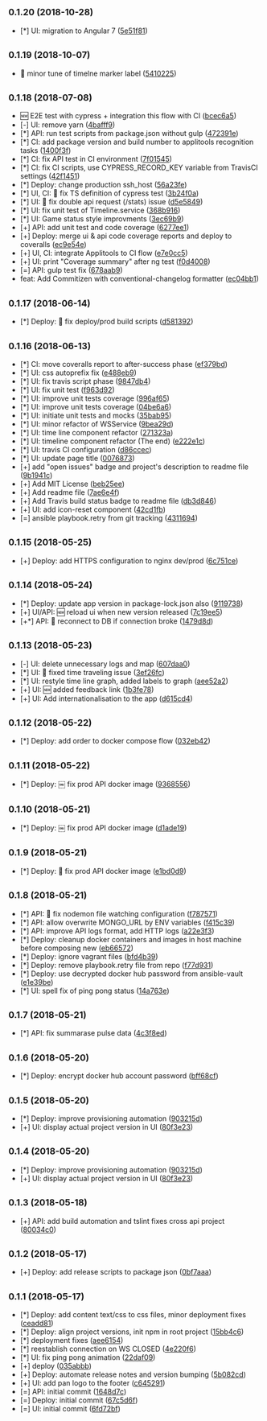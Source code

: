 <a name="0.1.20"></a>
## <small>0.1.20 (2018-10-28)</small>

* [*] UI: migration to Angular 7 ([5e51f81](http://crgitep:7999/hac/pingpongpulse/commits/5e51f81))



<a name="0.1.19"></a>
## <small>0.1.19 (2018-10-07)</small>

* :pencil: minor tune of timelne marker label ([5410225](http://crgitep:7999/hac/pingpongpulse/commits/5410225))



<a name="0.1.18"></a>
## <small>0.1.18 (2018-07-08)</small>

* :new: E2E test with cypress + integration this flow with CI ([bcec6a5](http://crgitep:7999/hac/pingpongpulse/commits/bcec6a5))
* [-] UI: remove yarn ([4bafff9](http://crgitep:7999/hac/pingpongpulse/commits/4bafff9))
* [*] API: run test scripts from package.json without gulp ([472391e](http://crgitep:7999/hac/pingpongpulse/commits/472391e))
* [*] CI: add package version and build number to applitools recognition tasks ([1400f3f](http://crgitep:7999/hac/pingpongpulse/commits/1400f3f))
* [*] CI: fix API test in CI environment ([7f01545](http://crgitep:7999/hac/pingpongpulse/commits/7f01545))
* [*] CI: fix CI scripts, use CYPRESS_RECORD_KEY variable from TravisCI settings ([42f1451](http://crgitep:7999/hac/pingpongpulse/commits/42f1451))
* [*] Deploy: change production ssh_host ([56a23fe](http://crgitep:7999/hac/pingpongpulse/commits/56a23fe))
* [*] UI, CI: :bug: fix TS definition of cypress test ([3b24f0a](http://crgitep:7999/hac/pingpongpulse/commits/3b24f0a))
* [*] UI: :bug: fix double api request (/stats) issue ([d5e5849](http://crgitep:7999/hac/pingpongpulse/commits/d5e5849))
* [*] UI: fix unit test of Timeline.service ([368b916](http://crgitep:7999/hac/pingpongpulse/commits/368b916))
* [*] UI: Game status style improvments ([3ec69b9](http://crgitep:7999/hac/pingpongpulse/commits/3ec69b9))
* [+] API: add unit test and code coverage ([6277ee1](http://crgitep:7999/hac/pingpongpulse/commits/6277ee1))
* [+] Deploy: merge ui & api code coverage reports and deploy to coveralls ([ec9e54e](http://crgitep:7999/hac/pingpongpulse/commits/ec9e54e))
* [+] UI, CI: integrate Applitools to CI flow ([e7e0cc5](http://crgitep:7999/hac/pingpongpulse/commits/e7e0cc5))
* [+] UI: print "Coverage summary" after ng test ([f0d4008](http://crgitep:7999/hac/pingpongpulse/commits/f0d4008))
* [=] API: gulp test fix ([678aab9](http://crgitep:7999/hac/pingpongpulse/commits/678aab9))
* feat: Add Commitizen with conventional-changelog formatter ([ec04bb1](http://crgitep:7999/hac/pingpongpulse/commits/ec04bb1))



<a name="0.1.17"></a>
## <small>0.1.17 (2018-06-14)</small>

* [*] Deploy: :bug: fix deploy/prod build scripts ([d581392](http://crgitep:7999/hac/pingpongpulse/commits/d581392))



<a name="0.1.16"></a>
## <small>0.1.16 (2018-06-13)</small>

* [*] CI: move coveralls report to after-success phase ([ef379bd](http://crgitep:7999/hac/pingpongpulse/commits/ef379bd))
* [*] UI: css autoprefix fix ([e488eb9](http://crgitep:7999/hac/pingpongpulse/commits/e488eb9))
* [*] UI: fix travis script phase ([9847db4](http://crgitep:7999/hac/pingpongpulse/commits/9847db4))
* [*] UI: fix unit test ([f963d92](http://crgitep:7999/hac/pingpongpulse/commits/f963d92))
* [*] UI: improve unit tests coverage ([996af65](http://crgitep:7999/hac/pingpongpulse/commits/996af65))
* [*] UI: improve unit tests coverage ([04be6a6](http://crgitep:7999/hac/pingpongpulse/commits/04be6a6))
* [*] UI: initiate unit tests and mocks ([35bab95](http://crgitep:7999/hac/pingpongpulse/commits/35bab95))
* [*] UI: minor refactor of WSService ([9bea29d](http://crgitep:7999/hac/pingpongpulse/commits/9bea29d))
* [*] UI: time line component refactor ([271323a](http://crgitep:7999/hac/pingpongpulse/commits/271323a))
* [*] UI: timeline component refactor (The end) ([e222e1c](http://crgitep:7999/hac/pingpongpulse/commits/e222e1c))
* [*] UI: travis CI configuration ([d86ccec](http://crgitep:7999/hac/pingpongpulse/commits/d86ccec))
* [*] UI: update page title ([0076873](http://crgitep:7999/hac/pingpongpulse/commits/0076873))
* [+] add "open issues" badge and project's description to readme file ([9b1941c](http://crgitep:7999/hac/pingpongpulse/commits/9b1941c))
* [+] Add MIT License ([beb25ee](http://crgitep:7999/hac/pingpongpulse/commits/beb25ee))
* [+] Add readme file ([7ae6e4f](http://crgitep:7999/hac/pingpongpulse/commits/7ae6e4f))
* [+] Add Travis build status badge to readme file ([db3d846](http://crgitep:7999/hac/pingpongpulse/commits/db3d846))
* [+] UI: add icon-reset component ([42cd1fb](http://crgitep:7999/hac/pingpongpulse/commits/42cd1fb))
* [=] ansible playbook.retry from git tracking ([4311694](http://crgitep:7999/hac/pingpongpulse/commits/4311694))



<a name="0.1.15"></a>
## <small>0.1.15 (2018-05-25)</small>

* [+] Deploy: add HTTPS configuration to nginx dev/prod ([6c751ce](http://crgitep:7999/hac/pingpongpulse/commits/6c751ce))



<a name="0.1.14"></a>
## <small>0.1.14 (2018-05-24)</small>

* [*] Deploy: update app version in package-lock.json also ([9119738](http://crgitep:7999/hac/pingpongpulse/commits/9119738))
* [+] UI/API: :new: reload ui when new version released ([7c19ee5](http://crgitep:7999/hac/pingpongpulse/commits/7c19ee5))
* [+*] API: :repeat: reconnect to DB if connection broke ([1479d8d](http://crgitep:7999/hac/pingpongpulse/commits/1479d8d))



<a name="0.1.13"></a>
## <small>0.1.13 (2018-05-23)</small>

* [-] UI: delete unnecessary logs and map ([607daa0](http://crgitep:7999/hac/pingpongpulse/commits/607daa0))
* [*] UI: :bug: fixed time traveling issue ([3ef26fc](http://crgitep:7999/hac/pingpongpulse/commits/3ef26fc))
* [*] UI: restyle time line graph, added labels to graph ([aee52a2](http://crgitep:7999/hac/pingpongpulse/commits/aee52a2))
* [+] UI: :new: added feedback link ([1b3fe78](http://crgitep:7999/hac/pingpongpulse/commits/1b3fe78))
* [+] UI: Add internationalisation to the app ([d615cd4](http://crgitep:7999/hac/pingpongpulse/commits/d615cd4))



<a name="0.1.12"></a>
## <small>0.1.12 (2018-05-22)</small>

* [*] Deploy: add order to docker compose flow ([032eb42](http://crgitep:7999/hac/pingpongpulse/commits/032eb42))



<a name="0.1.11"></a>
## <small>0.1.11 (2018-05-22)</small>

* [*] Deploy: ￼ fix prod API docker image ([9368556](http://crgitep:7999/hac/pingpongpulse/commits/9368556))



<a name="0.1.10"></a>
## <small>0.1.10 (2018-05-21)</small>

* [*] Deploy: ￼ fix prod API docker image ([d1ade19](http://crgitep:7999/hac/pingpongpulse/commits/d1ade19))



<a name="0.1.9"></a>
## <small>0.1.9 (2018-05-21)</small>

* [*] Deploy: :bug: fix prod API docker image ([e1bd0d9](http://crgitep:7999/hac/pingpongpulse/commits/e1bd0d9))



<a name="0.1.8"></a>
## <small>0.1.8 (2018-05-21)</small>

* [*] API: :bug: fix nodemon file watching configuration ([f787571](http://crgitep:7999/hac/pingpongpulse/commits/f787571))
* [*] API: allow overwrite MONGO_URL by ENV variables ([f415c39](http://crgitep:7999/hac/pingpongpulse/commits/f415c39))
* [*] API: improve API logs format, add HTTP logs ([a22e3f3](http://crgitep:7999/hac/pingpongpulse/commits/a22e3f3))
* [*] Deploy: cleanup docker containers and images in host machine before composing new ([eb66572](http://crgitep:7999/hac/pingpongpulse/commits/eb66572))
* [*] Deploy: ignore vagrant files ([bfd4b39](http://crgitep:7999/hac/pingpongpulse/commits/bfd4b39))
* [*] Deploy: remove playbook.retry file from repo ([f77d931](http://crgitep:7999/hac/pingpongpulse/commits/f77d931))
* [*] Deploy: use decrypted docker hub password from ansible-vault ([e1e39be](http://crgitep:7999/hac/pingpongpulse/commits/e1e39be))
* [*] UI: spell fix of ping pong status ([14a763e](http://crgitep:7999/hac/pingpongpulse/commits/14a763e))



<a name="0.1.7"></a>
## <small>0.1.7 (2018-05-21)</small>

* [*] API: fix summarase pulse data ([4c3f8ed](http://crgitep:7999/hac/pingpongpulse/commits/4c3f8ed))



<a name="0.1.6"></a>
## <small>0.1.6 (2018-05-20)</small>

* [*] Deploy: encrypt docker hub account password ([bff68cf](http://crgitep:7999/hac/pingpongpulse/commits/bff68cf))



<a name="0.1.5"></a>
## <small>0.1.5 (2018-05-20)</small>

* [*] Deploy: improve provisioning automation ([903215d](http://crgitep:7999/hac/pingpongpulse/commits/903215d))
* [+] UI: display actual project version in UI ([80f3e23](http://crgitep:7999/hac/pingpongpulse/commits/80f3e23))



<a name="0.1.4"></a>
## <small>0.1.4 (2018-05-20)</small>

* [*] Deploy: improve provisioning automation ([903215d](http://crgitep:7999/hac/pingpongpulse/commits/903215d))
* [+] UI: display actual project version in UI ([80f3e23](http://crgitep:7999/hac/pingpongpulse/commits/80f3e23))



<a name="0.1.3"></a>
## <small>0.1.3 (2018-05-18)</small>

* [+] API: add build automation and tslint fixes cross api project ([80034c0](http://crgitep:7999/hac/pingpongpulse/commits/80034c0))



<a name="0.1.2"></a>
## <small>0.1.2 (2018-05-17)</small>

* [+] Deploy: add release scripts to package json ([0bf7aaa](http://crgitep:7999/hac/pingpongpulse/commits/0bf7aaa))



<a name="0.1.1"></a>
## <small>0.1.1 (2018-05-17)</small>

* [*] Deploy: add content text/css to css files, minor deployment fixes ([ceadd81](http://crgitep:7999/hac/pingpongpulse/commits/ceadd81))
* [*] Deploy: align project versions, init npm in root project ([15bb4c6](http://crgitep:7999/hac/pingpongpulse/commits/15bb4c6))
* [*] deployment fixes ([aee6154](http://crgitep:7999/hac/pingpongpulse/commits/aee6154))
* [*] reestablish connection on WS CLOSED ([4e220f6](http://crgitep:7999/hac/pingpongpulse/commits/4e220f6))
* [*] UI: fix ping pong animation ([22daf09](http://crgitep:7999/hac/pingpongpulse/commits/22daf09))
* [+] deploy ([035abbb](http://crgitep:7999/hac/pingpongpulse/commits/035abbb))
* [+] Deploy: automate release notes and version bumping ([5b082cd](http://crgitep:7999/hac/pingpongpulse/commits/5b082cd))
* [+] UI: add pan logo to the footer ([c645291](http://crgitep:7999/hac/pingpongpulse/commits/c645291))
* [=] API: initial commit ([1648d7c](http://crgitep:7999/hac/pingpongpulse/commits/1648d7c))
* [=] Deploy: initial commit ([67c5d6f](http://crgitep:7999/hac/pingpongpulse/commits/67c5d6f))
* [=] UI: initial commit ([6fd72bf](http://crgitep:7999/hac/pingpongpulse/commits/6fd72bf))



